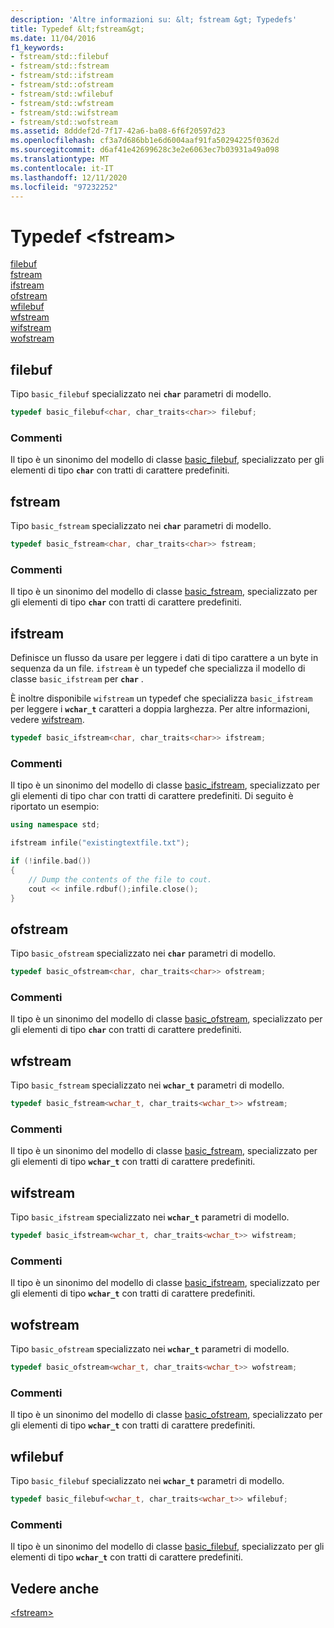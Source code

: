 ```yaml
---
description: 'Altre informazioni su: &lt; fstream &gt; Typedefs'
title: Typedef &lt;fstream&gt;
ms.date: 11/04/2016
f1_keywords:
- fstream/std::filebuf
- fstream/std::fstream
- fstream/std::ifstream
- fstream/std::ofstream
- fstream/std::wfilebuf
- fstream/std::wfstream
- fstream/std::wifstream
- fstream/std::wofstream
ms.assetid: 8dddef2d-7f17-42a6-ba08-6f6f20597d23
ms.openlocfilehash: cf3a7d686bb1e6d6004aaf91fa50294225f0362d
ms.sourcegitcommit: d6af41e42699628c3e2e6063ec7b03931a49a098
ms.translationtype: MT
ms.contentlocale: it-IT
ms.lasthandoff: 12/11/2020
ms.locfileid: "97232252"
---
```

# <a name="ltfstreamgt-typedefs"></a>Typedef &lt;fstream&gt;

[filebuf](#filebuf)\
[fstream](#fstream)\
[ifstream](#ifstream)\
[ofstream](#ofstream)\
[wfilebuf](#wfilebuf)\
[wfstream](#wfstream)\
[wifstream](#wifstream)\
[wofstream](#wofstream)

## <a name="filebuf"></a><a name="filebuf"></a> filebuf

Tipo `basic_filebuf` specializzato nei **`char`** parametri di modello.

```cpp
typedef basic_filebuf<char, char_traits<char>> filebuf;
```

### <a name="remarks"></a>Commenti

Il tipo è un sinonimo del modello di classe [basic_filebuf](../standard-library/basic-filebuf-class.md), specializzato per gli elementi di tipo **`char`** con tratti di carattere predefiniti.

## <a name="fstream"></a><a name="fstream"></a> fstream

Tipo `basic_fstream` specializzato nei **`char`** parametri di modello.

```cpp
typedef basic_fstream<char, char_traits<char>> fstream;
```

### <a name="remarks"></a>Commenti

Il tipo è un sinonimo del modello di classe [basic_fstream](../standard-library/basic-fstream-class.md), specializzato per gli elementi di tipo **`char`** con tratti di carattere predefiniti.

## <a name="ifstream"></a><a name="ifstream"></a> ifstream

Definisce un flusso da usare per leggere i dati di tipo carattere a un byte in sequenza da un file. `ifstream` è un typedef che specializza il modello di classe `basic_ifstream` per **`char`** .

È inoltre disponibile `wifstream` un typedef che specializza `basic_ifstream` per leggere i **`wchar_t`** caratteri a doppia larghezza. Per altre informazioni, vedere [wifstream](../standard-library/fstream-typedefs.md#wifstream).

```cpp
typedef basic_ifstream<char, char_traits<char>> ifstream;
```

### <a name="remarks"></a>Commenti

Il tipo è un sinonimo del modello di classe [basic_ifstream](../standard-library/basic-ifstream-class.md), specializzato per gli elementi di tipo char con tratti di carattere predefiniti. Di seguito è riportato un esempio:

```cpp
using namespace std;

ifstream infile("existingtextfile.txt");

if (!infile.bad())
{
    // Dump the contents of the file to cout.
    cout << infile.rdbuf();infile.close();
}
```

## <a name="ofstream"></a><a name="ofstream"></a> ofstream

Tipo `basic_ofstream` specializzato nei **`char`** parametri di modello.

```cpp
typedef basic_ofstream<char, char_traits<char>> ofstream;
```

### <a name="remarks"></a>Commenti

Il tipo è un sinonimo del modello di classe [basic_ofstream](../standard-library/basic-ofstream-class.md), specializzato per gli elementi di tipo **`char`** con tratti di carattere predefiniti.

## <a name="wfstream"></a><a name="wfstream"></a> wfstream

Tipo `basic_fstream` specializzato nei **`wchar_t`** parametri di modello.

```cpp
typedef basic_fstream<wchar_t, char_traits<wchar_t>> wfstream;
```

### <a name="remarks"></a>Commenti

Il tipo è un sinonimo del modello di classe [basic_fstream](../standard-library/basic-fstream-class.md), specializzato per gli elementi di tipo **`wchar_t`** con tratti di carattere predefiniti.

## <a name="wifstream"></a><a name="wifstream"></a> wifstream

Tipo `basic_ifstream` specializzato nei **`wchar_t`** parametri di modello.

```cpp
typedef basic_ifstream<wchar_t, char_traits<wchar_t>> wifstream;
```

### <a name="remarks"></a>Commenti

Il tipo è un sinonimo del modello di classe [basic_ifstream](../standard-library/basic-ifstream-class.md), specializzato per gli elementi di tipo **`wchar_t`** con tratti di carattere predefiniti.

## <a name="wofstream"></a><a name="wofstream"></a> wofstream

Tipo `basic_ofstream` specializzato nei **`wchar_t`** parametri di modello.

```cpp
typedef basic_ofstream<wchar_t, char_traits<wchar_t>> wofstream;
```

### <a name="remarks"></a>Commenti

Il tipo è un sinonimo del modello di classe [basic_ofstream](../standard-library/basic-ofstream-class.md), specializzato per gli elementi di tipo **`wchar_t`** con tratti di carattere predefiniti.

## <a name="wfilebuf"></a><a name="wfilebuf"></a> wfilebuf

Tipo `basic_filebuf` specializzato nei **`wchar_t`** parametri di modello.

```cpp
typedef basic_filebuf<wchar_t, char_traits<wchar_t>> wfilebuf;
```

### <a name="remarks"></a>Commenti

Il tipo è un sinonimo del modello di classe [basic_filebuf](../standard-library/basic-filebuf-class.md), specializzato per gli elementi di tipo **`wchar_t`** con tratti di carattere predefiniti.

## <a name="see-also"></a>Vedere anche

[\<fstream>](../standard-library/fstream.md)

